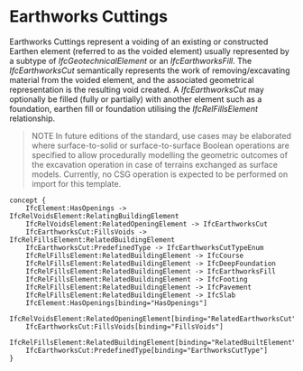 Earthworks Cuttings
===================

Earthworks Cuttings represent a voiding of an existing or constructed Earthen element (referred to as the voided element)  usually represented by a subtype of _IfcGeotechnicalElement_ or an _IfcEarthworksFill_. The _IfcEarthworksCut_ semantically represents the work of removing/excavating material from the voided element, and the associated geometrical representation is the resulting void created. A _IfcEarthworksCut_ may optionally be filled (fully or partially) with another element such as a foundation, earthen fill or foundation utilising the _IfcRelFillsElement_ relationship.

> NOTE In future editions of the standard, use cases may be elaborated where surface-to-solid or surface-to-surface Boolean operations are specified to allow procedurally modelling the geometric outcomes of the excavation operation in case of terrains exchanged as surface models. Currently, no CSG operation is expected to be performed on import for this template.

```
concept {
    IfcElement:HasOpenings -> IfcRelVoidsElement:RelatingBuildingElement
    IfcRelVoidsElement:RelatedOpeningElement -> IfcEarthworksCut
    IfcEarthworksCut:FillsVoids -> IfcRelFillsElement:RelatedBuildingElement
    IfcEarthworksCut:PredefinedType -> IfcEarthworksCutTypeEnum
    IfcRelFillsElement:RelatedBuildingElement -> IfcCourse
    IfcRelFillsElement:RelatedBuildingElement -> IfcDeepFoundation
    IfcRelFillsElement:RelatedBuildingElement -> IfcEarthworksFill
    IfcRelFillsElement:RelatedBuildingElement -> IfcFooting
    IfcRelFillsElement:RelatedBuildingElement -> IfcPavement
    IfcRelFillsElement:RelatedBuildingElement -> IfcSlab
    IfcElement:HasOpenings[binding="HasOpenings"]
    IfcRelVoidsElement:RelatedOpeningElement[binding="RelatedEarthworksCut"]
    IfcEarthworksCut:FillsVoids[binding="FillsVoids"]
    IfcRelFillsElement:RelatedBuildingElement[binding="RelatedBuiltElement"]
    IfcEarthworksCut:PredefinedType[binding="EarthworksCutType"]
}
```
